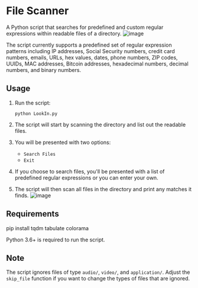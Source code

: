# File Scanner

A Python script that searches for predefined and custom regular expressions within readable files of a directory.
![image](https://github.com/bdinyarian/LookIn/assets/21012337/98cc182d-dfa2-4888-a519-956b50972f0b)

The script currently supports a predefined set of regular expression patterns including IP addresses, Social Security numbers, credit card numbers, emails, URLs, hex values, dates, phone numbers, ZIP codes, UUIDs, MAC addresses, Bitcoin addresses, hexadecimal numbers, decimal numbers, and binary numbers.

## Usage

1. Run the script:

    ```shell
    python LookIn.py
    ```

2. The script will start by scanning the directory and list out the readable files.
3. You will be presented with two options:

    - `Search Files`
    - `Exit`

4. If you choose to search files, you'll be presented with a list of predefined regular expressions or you can enter your own.
5. The script will then scan all files in the directory and print any matches it finds.
![image](https://github.com/bdinyarian/LookIn/assets/21012337/499475b1-51a4-4572-9695-20c203e1f0eb)

## Requirements

pip install tqdm tabulate colorama

Python 3.6+ is required to run the script.

## Note

The script ignores files of type `audio/`, `video/`, and `application/`. Adjust the `skip_file` function if you want to change the types of files that are ignored.
